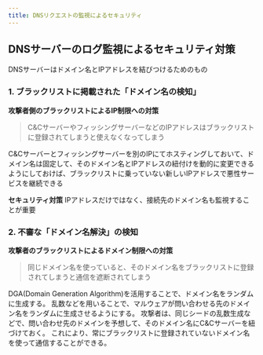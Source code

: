 ```yaml
---
title: DNSリクエストの監視によるセキュリティ
---
```


## DNSサーバーのログ監視によるセキュリティ対策
DNSサーバーはドメイン名とIPアドレスを結びつけるためのもの

### 1. ブラックリストに掲載された「ドメイン名の検知」

**攻撃者側のブラックリストによるIP制限への対策**
>C&CサーバーやフィッシングサーバーなどのIPアドレスはブラックリストに登録されてしまうと使えなくなってしまう

C&Cサーバーとフィッシングサーバーを別のIPにてホスティングしておいて、ドメイン名は固定して、そのドメイン名とIPアドレスの紐付けを動的に変更できるようにしておけば、ブラックリストに乗っていない新しいIPアドレスで悪性サービスを継続できる

**セキュリティ対策**
IPアドレスだけではなく、接続先のドメイン名も監視することが重要

### 2. 不審な「ドメイン名解決」の検知

**攻撃者のブラックリストによるドメイン制限への対策**
>同じドメイン名を使っていると、そのドメイン名をブラックリストに登録されてしまうと通信を遮断されてしまう

DGA(Domain Generation Algorithm)を活用することで、ドメイン名をランダムに生成する。
乱数などを用いることで、マルウェアが問い合わせる先のドメイン名をランダムに生成させるようにする。
攻撃者は、同じシードの乱数生成などで、問い合わせ先のドメインを予想して、そのドメイン名にC&Cサーバーを紐づけておく。
これにより、常にブラックリストに登録されていないドメイン名を使って通信することができる。

